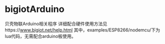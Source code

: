 # bigiotArduino
贝壳物联Arduino相关程序
详细配合硬件使用方法见https://www.bigiot.net/help.html
其中，examples/ESP8266/nodemcu/下为lua代码，无需配合arduino板使用。
